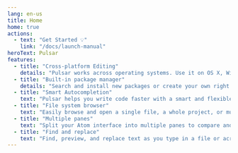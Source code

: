 ```yaml
---
lang: en-us
title: Home
home: true
actions:
  - text: "Get Started 💡"
    link: "/docs/launch-manual"
heroText: Pulsar
features:
  - title: "Cross-platform Editing"
    details: "Pulsar works across operating systems. Use it on OS X, Windows, or Linux."
  - title: "Built-in package manager"
    details: "Search and install new packages or create your own right from Pulsar."
  - title: "Smart Autocompletion"
    text: "Pulsar helps you write code faster with a smart and flexible autocomplete."
  - title: "File system browser"
    text: "Easily browse and open a single file, a whole project, or multiple projects in one window."
  - title: "Multiple panes"
    text: "Split your Atom interface into multiple panes to compare and edit code across files."
  - title: "Find and replace"
    text: "Find, preview, and replace text as you type in a file or across all your projects."
---
```

